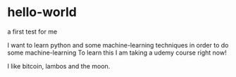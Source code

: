 # hello-world
a first test for me

I want to learn python and some machine-learning techniques in order to do some machine-learning
To learn this I am taking a udemy course right now!

I like bitcoin, lambos and the moon.
